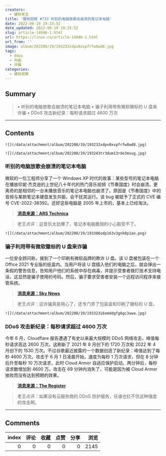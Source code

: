 ```yaml
---
creators:
  - 硬核老王
title: '硬核观察 #733 听别的电脑放歌会崩溃的笔记本电脑'
date: 2022-08-19 19:33:52
date_updated: 2022-08-19 19:33:52
slug: article-14946-1.html
url: https://linux.cn/article-14946-1.html
url_from: ''
image: album/202208/19/193232xdpv0xvpfrfw8wd8.jpg
tags:
  - ddos
  - 共振
  - 诈骗
categories:
  - 硬核观察
---
```


## Summary

> • 听别的电脑放歌会崩溃的笔记本电脑 • 骗子利用带有微软徽标的 U 盘来诈骗 • DDoS 攻击新纪录：每秒请求超过 4600 万次

***

<!-- more -->

## Contents

`![](/data/attachment/album/202208/19/193232xdpv0xvpfrfw8wd8.jpg)`

`![](/data/attachment/album/202208/19/193243tr3dum13rde3mxug.jpg)`

### 听别的电脑放歌会崩溃的笔记本电脑

微软的一位工程师分享了一个 Windows XP 时代的故事：某些型号的笔记本电脑在播放珍妮·杰克逊的上世纪八十年代的热门音乐视频《节奏国度》时会崩溃。更离奇的是相邻的一台未播放音乐的笔记本电脑也崩溃了。原因是《节奏国度》中的音频与某款笔记本硬盘发生共振，会干扰其运行。该 bug 被赋予了正式的 CVE 编号 CVE-2022-38392。还好这些电脑是 2005 年上市的，基本上已经淘汰。

> 
> **[消息来源：ARS Technica](https://arstechnica.com/gadgets/2022/08/janet-jacksons-rhythm-nation-is-officially-a-security-threat-for-some-old-laptops/)**
> 
> 
> 

> 
> 老王点评：这音乐太劲爆了，笔记本电脑脆弱的小心脏受不了。
> 
> 
> 

`![](/data/attachment/album/202208/19/193306odp163v3gnk0p1ao.png)`

### 骗子利用带有微软徽标的 U 盘来诈骗

一位安全顾问称，接到了一个印刷有微软品牌的欺诈 U 盘。该 U 盘被包装在一个 Office 2021 专业版的纸盒内。当用户将该 U 盘插入他们的电脑之后，就会弹出一条假的警告信息，告知用户他们的系统中存在病毒，并提示受害者拨打技术支持电话，这显然是骗子使用的号码。然后，骗子要求受害者安装一个远程访问程序来接管系统。

> 
> **[消息来源：Sky News](https://news.sky.com/story/criminals-posting-counterfeit-microsoft-products-to-get-access-to-victims-computers-12675123)**
> 
> 
> 

> 
> 老王点评：这诈骗真是用心了，还专门弄了包装盒和印刷了徽标的 U 盘。
> 
> 
> 

`![](/data/attachment/album/202208/19/193323i6omddgfg6gc3uwa.jpg)`

### DDoS 攻击新纪录：每秒请求超过 4600 万次

今年 6 月，Cloudflare 报告遭遇了有史以来最大规模的 DDoS 网络攻击，峰值每秒请求高达 2600 万次。这刷新了 2021 年 8 月创下的 1720 万次和 2022 年 4 月创下的 1530 万次。不过谷歌最近披露的一个数据创造了新纪录：峰值达到了每秒 4600 万次。攻击于 6 月 1 日凌晨开始，速度为每秒 1 万次请求，但在 8 分钟后升至每秒 10 万次请求，此时 Cloud Armor 自适应保护启动。两分钟后，每秒请求数增加到 4600 万。攻击在 69 分钟内消失了，可能是因为被 Cloud Armor 挫败而没有达到预期的效果。

> 
> **[消息来源：The Register](https://www.theregister.com/2022/08/18/google_record_ddos/)**
> 
> 
> 

> 
> 老王点评：如果没有云服务商的 DDoS 防护服务，任谁也扛不住这种强度的攻击啊。
> 
> 
>

***

## Comments


|   index |   评论 |   收藏 |   点赞 |   分享 |   浏览 |
|--------:|-------:|-------:|-------:|-------:|-------:|
|       0 |      0 |      0 |      0 |      0 |   2145 |
